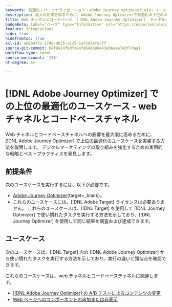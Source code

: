 ```yaml
---
keywords: 最適化；パーソナライゼーション；adobe journey optimizer;ajo；ユースケース；シナリオ；web；コードベース
description: 最大の効果を得るために、Adobe Journey Optimizerで最適化の上位のユースケースを実装する方法を説明します。
title: Web チャネルとコードベース  [!DNL Adobe Journey Optimizer]  チャネルにおける最適化の上位のユースケース
badgeBeta: label="ベータ" type="Informative" url="https://experienceleague.adobe.com/docs/target/using/introduction/intro.html?lang=ja#beta newtab=true" tooltip=" [!DNL Adobe Target] のベータ版機能とは"
feature: Integrations
hide: true
hidefromtoc: true
exl-id: a00b4732-2740-4b35-a1c5-1ef2d78fecff
source-git-commit: b4f9e14f9dfa94f8648686e43e66eee7e0f7daa1
workflow-type: tm+mt
source-wordcount: '176'
ht-degree: 6%

---
```


# [!DNL Adobe Journey Optimizer] での上位の最適化のユースケース - web チャネルとコードベースチャネル

Web チャネルとコードベースチャネルへの影響を最大限に高めるために、[!DNL Adobe Journey Optimizer] で上位の最適化のユースケースを実装する方法を説明します。 デジタルマーケティングの取り組みを強化するための実用的な戦略とベストプラクティスを発見します。

## 前提条件

次のユースケースを実行するには、以下が必要です。

* [Adobe Journey Optimizer](https://experienceleague.adobe.com/ja/docs/journey-optimizer/using/get-started/get-started){target=_blank}。
* これらのユースケースには、[!DNL Adobe Target] ライセンスは必要ありません。 これらのユースケースは、[!DNL Target] を使用して [!DNL Journey Optimizer] で使い慣れたタスクを実行する方法を示しており、[!DNL Journey Optimizer] を使用して同じ結果を調査および達成できます。

## ユースケース

次のユースケースは、[!DNL Target] 内の [!DNL Adobe Journey Optimizer] から使い慣れたタスクを実行する方法を示しており、実行の違いと類似点を確認できます。

これらのユースケースは、web チャネルとコードベースチャネルに関連します。

* [&#x200B; [!DNL Adobe Journey Optimizer] の A/B テストによるコンテンツの変更](/help/main/c-integrating-target-with-mac/ajo/content-change-using-ajo.md)
* [Web ページへのコンポーネントの追加または非表示](/help/main/c-integrating-target-with-mac/ajo/add-hide-content-using-ajo.md)

